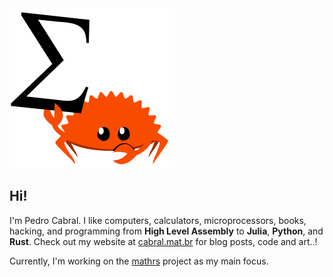<img src="https://raw.githubusercontent.com/mathrs/mathrs/master/logo.png" width="256px" height="256px">

## Hi!

I'm Pedro Cabral. I like computers, calculators, microprocessors, books, hacking, and programming from **High Level Assembly** to **Julia**, **Python**, and **Rust**. Check out my website at [cabral.mat.br](cabral.mat.br) for blog posts, code and art..!

Currently, I'm working on the [mathrs](https://github.com/mathrs/mathrs) project as my main focus.
